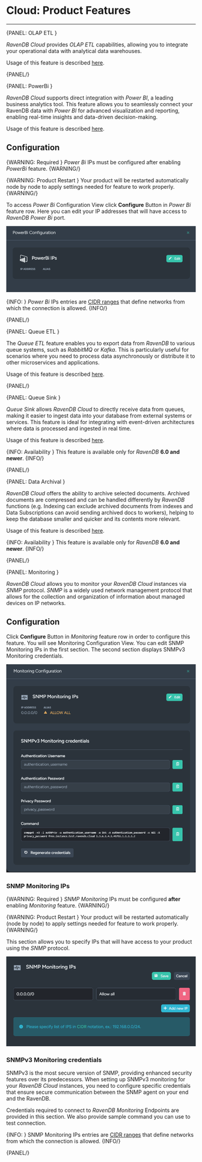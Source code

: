 # Cloud: Product Features
---

{PANEL: OLAP ETL }

*RavenDB Cloud* provides *OLAP ETL* capabilities, allowing you to integrate your operational data with analytical data
warehouses.

Usage of this feature is described [here](https://ravendb.net/docs/article-page/latest/csharp/studio/database/tasks/ongoing-tasks/olap-etl-task).

{PANEL/}

{PANEL: PowerBi }

*RavenDB Cloud* supports direct integration with *Power BI*, a leading business analytics tool. This feature allows you
to seamlessly connect your RavenDB data with *Power BI* for advanced visualization and reporting, enabling real-time
insights and data-driven decision-making.

Usage of this feature is described [here](https://ravendb.net/docs/article-page/latest/csharp/integrations/postgresql-protocol/power-bi).

## Configuration

{WARNING: Required }
*Power Bi* IPs must be configured after enabling *PowerBi* feature.
{WARNING/}

{WARNING: Product Restart }
Your product will be restarted automatically node by node to apply settings needed for feature to work properly.
{WARNING/}

To access *Power Bi* Configuration View click **Configure** Button in *Power Bi* feature row. Here you can edit your IP
addresses that will have access to *RavenDB Power Bi* port.

!["Power Bi Configuration View"](images/product-features-powerbi-configuration.png "Power Bi Configuration View")

{INFO: }
*Power Bi* IPs entries are [CIDR ranges](https://en.wikipedia.org/wiki/Classless_Inter-Domain_Routing#CIDR_notation)
that define networks from which the connection is allowed.
{INFO/}

{PANEL/}

{PANEL: Queue ETL }

The *Queue ETL* feature enables you to export data from *RavenDB* to various queue systems, such as *RabbitMQ* or
*Kafka*.
This is particularly useful for scenarios where you need to process data asynchronously or distribute it
to other microservices and applications.

Usage of this feature is described [here](https://ravendb.net/docs/article-page/latest/csharp/server/ongoing-tasks/etl/queue-etl/overview).

{PANEL/}

{PANEL: Queue Sink }

*Queue Sink* allows *RavenDB Cloud* to directly receive data from queues, making it easier to ingest data into your
database from external systems or services. This feature is ideal for integrating with event-driven architectures
where data is processed and ingested in real time.

Usage of this feature is described [here](https://ravendb.net/docs/article-page/latest/csharp/server/ongoing-tasks/queue-sink/overview).

{INFO: Availability }
This feature is available only for *RavenDB* **6.0 and newer**.
{INFO/}

{PANEL/}

{PANEL: Data Archival }

*RavenDB Cloud* offers the ability to archive selected documents.
Archived documents are compressed and can be handled differently by *RavenDB* functions (e.g. Indexing can exclude
archived documents from indexes and Data Subscriptions can avoid sending archived docs to workers), helping to keep the
database smaller and quicker and its contents more relevant.

Usage of this feature is described [here](https://ravendb.net/docs/article-page/latest/csharp/server/extensions/archival).

{INFO: Availability }
This feature is available only for *RavenDB* **6.0 and newer**.
{INFO/}

{PANEL/}

{PANEL: Monitoring }

*RavenDB Cloud* allows you to monitor your *RavenDB Cloud* instances via *SNMP* protocol. *SNMP* is a widely used network
management protocol that allows for the collection and organization of information about managed devices on IP networks.

## Configuration

Click **Configure** Button in *Monitoring* feature row in order to configure this feature.
You will see Monitoring Configuration View. You can edit SNMP Monitoring IPs in the first section.
The second section displays SNMPv3 Monitoring credentials.

!["Monitoring Configuration View"](images/product-features-monitoring-configuration.png "Monitoring Configuration View")

### SNMP Monitoring IPs

{WARNING: Required }
*SNMP Monitoring* IPs must be configured **after** enabling *Monitoring* feature.
{WARNING/}

{WARNING: Product Restart }
Your product will be restarted automatically (node by node) to apply settings needed for feature to work properly.
{WARNING/}

This section allows you to specify IPs that will have access to your product using the *SNMP* protocol.

!["Edit SNMP Monitoring IPs"](images/product-features-monitoring-edit-ips.png "Edit SNMP Monitoring IPs")

### SNMPv3 Monitoring credentials

SNMPv3 is the most secure version of SNMP, providing enhanced security features over its predecessors. When setting up
SNMPv3 monitoring for your *RavenDB Cloud* instances, you need to configure specific credentials that ensure secure
communication between the SNMP agent on your end and the RavenDB.

Credentials required to connect to *RavenDB Monitoring* Endpoints are provided in this section. We also provide sample
command you can use to test connection.

{INFO: }
SNMP Monitoring IPs entries
are [CIDR ranges](https://en.wikipedia.org/wiki/Classless_Inter-Domain_Routing#CIDR_notation)
that define networks from which the connection is allowed.
{INFO/}

{PANEL/}

